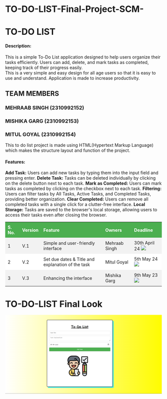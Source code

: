 # TO-DO-LIST-Final-Project-SCM-
<!-- HTML table with inline CSS styles -->
<h1>TO-DO LIST</h1>
<h4>Description:</h4>
<p>This is a simple To-Do List application designed to help users organize their tasks efficiently. Users can add, delete, and mark tasks as completed, keeping track of their progress easily.<br>This is a very simple and easy design for all age users so that it is easy to use and understand. Application is made to increase productivity. </p>

<h2>TEAM MEMBERS</h2>
<h3>MEHRAAB SINGH (2310992152)</h3>
<h3>MISHIKA GARG (2310992153)</h3>
<h3>MITUL GOYAL (2310992154)</h3>

<p>This to do list project is made using HTML(Hypertext Markup Language) which makes the structure layout and function of the project.</p>
<h4>Features:</h4>
<p><b>Add Task:</b> Users can add new tasks by typing them into the input field and pressing enter.
<b>Delete Task:</b> Tasks can be deleted individually by clicking on the delete button next to each task.
<b>Mark as Completed:</b> Users can mark tasks as completed by clicking on the checkbox next to each task.
<b>Filtering:</b> Users can filter tasks by All Tasks, Active Tasks, and Completed Tasks, providing better organization.
<b>Clear Completed:</b> Users can remove all completed tasks with a single click for a clutter-free interface.
<b>Local Storage:</b> Tasks are saved to the browser's local storage, allowing users to access their tasks even after closing the browser.</p>

<table style="width: 100%; border-collapse: collapse;">
    <tr style="background-color: #4CAF50; color: white;">
        <th style="padding: 8px; text-align: left;">S. No.</th>
        <th style="padding: 8px; text-align: left;">Version</th>
        <th style="padding: 8px; text-align: left;">Feature</th>
        <th style="padding: 8px; text-align: left;">Owners</th>
        <th style="padding: 8px; text-align: left;">Deadline</th>
    </tr>
    <tr style="background-color: #f2f2f2;">
        <td style="padding: 8px; text-align: left;">1</td>
        <td style="padding: 8px; text-align: left;">V.1</td>
        <td style="padding: 8px; text-align: left;">Simple and user-friendly interface</td>
        <td style="padding: 8px; text-align: left;">Mehraab Singh</td>
        <td style="padding: 8px; text-align: left;">30th April 24 <img class="icon" src="https://img.icons8.com/material-outlined/24/000000/deadline.png"/></td>
    </tr>
    <tr style="background-color: #ffffff;">
        <td style="padding: 8px; text-align: left;">2</td>
        <td style="padding: 8px; text-align: left;">V.2</td>
        <td style="padding: 8px; text-align: left;">Set due dates & Title and explanation of the task</td>
        <td style="padding: 8px; text-align: left;">Mitul Goyal</td>
        <td style="padding: 8px; text-align: left;">5th May 24 <img class="icon" src="https://img.icons8.com/material-outlined/24/000000/deadline.png"/></td>
    </tr>
    <tr style="background-color: #f2f2f2;">
        <td style="padding: 8px; text-align: left;">3</td>
        <td style="padding: 8px; text-align: left;">V.3</td>
        <td style="padding: 8px; text-align: left;">Enhancing the interface</td>
        <td style="padding: 8px; text-align: left;">Mishika Garg</td>
        <td style="padding: 8px; text-align: left;">9th May 23 <img class="icon" src="https://img.icons8.com/material-outlined/24/000000/deadline.png"/></td>
    </tr>
</table>

# TO-DO-LIST Final Look

![Deadline Icon](a.png)
